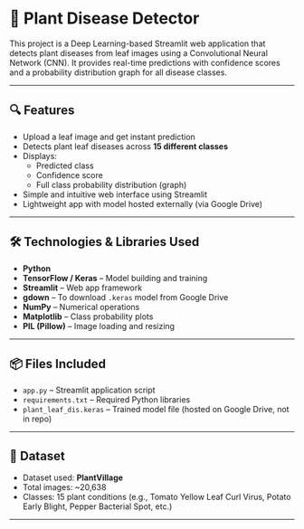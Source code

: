 # 🌿 Plant Disease Detector

This project is a Deep Learning-based Streamlit web application that detects plant diseases from leaf images using a Convolutional Neural Network (CNN). It provides real-time predictions with confidence scores and a probability distribution graph for all disease classes.

---

## 🔍 Features

- Upload a leaf image and get instant prediction
- Detects plant leaf diseases across **15 different classes**
- Displays:
  - Predicted class
  - Confidence score
  - Full class probability distribution (graph)
- Simple and intuitive web interface using Streamlit
- Lightweight app with model hosted externally (via Google Drive)

---

## 🛠️ Technologies & Libraries Used

- **Python**
- **TensorFlow / Keras** – Model building and training
- **Streamlit** – Web app framework
- **gdown** – To download `.keras` model from Google Drive
- **NumPy** – Numerical operations
- **Matplotlib** – Class probability plots
- **PIL (Pillow)** – Image loading and resizing

---

## 📦 Files Included

- `app.py` – Streamlit application script
- `requirements.txt` – Required Python libraries
- `plant_leaf_dis.keras` – Trained model file (hosted on Google Drive, not in repo)

---

## 📁 Dataset

- Dataset used: **PlantVillage**  
- Total images: ~20,638  
- Classes: 15 plant conditions (e.g., Tomato Yellow Leaf Curl Virus, Potato Early Blight, Pepper Bacterial Spot, etc.)

---


